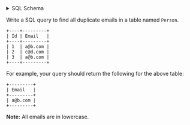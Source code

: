 <details>
<summary> SQL Schema</summary>

```sql
DROP TABLE IF EXISTS Person;

CREATE TABLE IF NOT EXISTS
  Person (Id int, Email varchar(255));

INSERT INTO
  Person (Id, Email)
VALUES
  ('1', 'a@b.com'),
  ('2', 'c@d.com'),
  ('3', 'a@b.com');
```

</details>

Write a SQL query to find all duplicate emails in a table named `Person`.

```
+----+---------+
| Id | Email   |
+----+---------+
| 1  | a@b.com |
| 2  | c@d.com |
| 3  | a@b.com |
+----+---------+
```

For example, your query should return the following for the above table:

```
+---------+
| Email   |
+---------+
| a@b.com |
+---------+
```

**Note:** All emails are in lowercase.